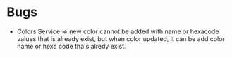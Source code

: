 # Bugs

- Colors Service => new color cannot be added with name or hexacode values that is already exist,
  but when color updated, it can be add color name or hexa code tha's alredy exist.
